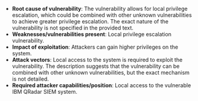 - **Root cause of vulnerability**: The vulnerability allows for local privilege escalation, which could be combined with other unknown vulnerabilities to achieve greater privilege escalation. The exact nature of the vulnerability is not specified in the provided text.
- **Weaknesses/vulnerabilities present**: Local privilege escalation vulnerability.
- **Impact of exploitation**: Attackers can gain higher privileges on the system.
- **Attack vectors**: Local access to the system is required to exploit the vulnerability. The description suggests that the vulnerability can be combined with other unknown vulnerabilities, but the exact mechanism is not detailed.
- **Required attacker capabilities/position**: Local access to the vulnerable IBM QRadar SIEM system.